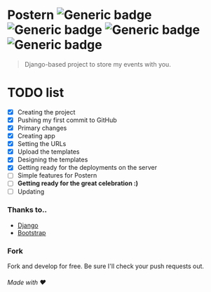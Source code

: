 # Postern ![Generic badge](https://img.shields.io/badge/Build-inprogress-<COLOR>.svg) ![Generic badge](https://img.shields.io/badge/License-MIT-orange.svg) ![Generic badge](https://img.shields.io/badge/Language-python-yellow.svg) ![Generic badge](https://img.shields.io/badge/Framework-Django-green.svg)

> Django-based project to store my events with you.

# TODO list
- [x] Creating the project
- [x] Pushing my first commit to GitHub
- [x] Primary changes
- [x] Creating app
- [x] Setting the URLs
- [x] Upload the templates
- [x] Designing the templates
- [x] Getting ready for the deployments on the server
- [ ] Simple features for Postern
- [ ] **Getting ready for the great celebration :)**
- [ ] Updating

### Thanks to..
* [Django](https://djangoproject.com)
* [Bootstrap](https://getbootstrap.com/)

### Fork
Fork and develop for free. Be sure I'll check your push requests out.

###### Made with ❤
